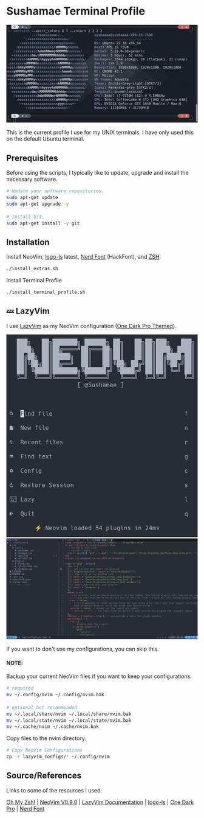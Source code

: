 # Sushamae Terminal Profile

<!-- ![Terminal NeoFetch](README_IMGs/TerminalProfile.png) -->
<p align="center">
  <img src="README_IMGs/TerminalProfile.png" />
</p>

This is the current profile I use for my UNIX terminals. I have only used this on the default Ubuntu terminal.

## Prerequisites

Before using the scripts, I typically like to update, upgrade and install the necessary software.

```bash
# Update your software repositories.
sudo apt-get update
sudo apt-get upgrade -y

# Install Git.
sudo apt-get install -y git
```

## Installation

Install NeoVim, [logo-ls](https://github.com/Yash-Handa/logo-ls) latest, [Nerd Font](https://www.nerdfonts.com/) (HackFont), and [ZSH](https://github.com/ohmyzsh/ohmyzsh/wiki/Installing-ZSH):

```bash
./install_extras.sh
```

Install Terminal Profile

```bash
./install_terminal_profile.sh
```

## 💤 LazyVim

I use [LazyVim](https://github.com/LazyVim/LazyVim) as my NeoVim configuration ([One Dark Pro Themed](https://github.com/olimorris/onedarkpro.nvim)).

<!-- ![LazyVimDefaultPage](README_IMGs/LazyVimDefaultPage.png) -->
<!-- ![LazyVimSample](README_IMGs/LazyVimSample.png) -->

<p align="center">
  <img src="README_IMGs/LazyVimDefaultPage.png" />
  <img src="README_IMGs/LazyVimSample.png" />
</p>

If you want to don't use my configurations, you can skip this.

#### NOTE:

Backup your current NeoVim files if you want to keep your configurations.

```bash
# required
mv ~/.config/nvim ~/.config/nvim.bak

# optional but recommended
mv ~/.local/share/nvim ~/.local/share/nvim.bak
mv ~/.local/state/nvim ~/.local/state/nvim.bak
mv ~/.cache/nvim ~/.cache/nvim.bak
```

Copy files to the nvim directory.

```bash
# Copy NeoVim Configurations
cp -r lazyvim_configs/* ~/.config/nvim
```

## Source/References

Links to some of the resources I used:

[Oh My Zsh!](https://medium.com/wearetheledger/oh-my-zsh-made-for-cli-lovers-installation-guide-3131ca5491fb) | [NeoVim V0.9.0](https://github.com/neovim/neovim/releases/tag/v0.9.0) | [LazyVim Documentation](https://lazyvim.github.io/installation) | [logo-ls](https://github.com/Yash-Handa/logo-ls) | [One Dark Pro](https://github.com/olimorris/onedarkpro.nvim) | [Nerd Font](https://www.nerdfonts.com/)
